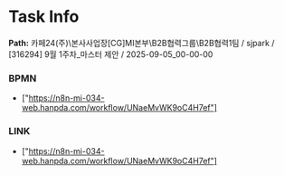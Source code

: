 # Task Info

**Path:** 카페24(주)\본사사업장\[CG]MI본부\B2B협력그룹\B2B협력1팀 / sjpark / [316294] 9월 1주차_마스터 제안 / 2025-09-05_00-00-00

### BPMN
- ["https://n8n-mi-034-web.hanpda.com/workflow/UNaeMvWK9oC4H7ef"]

### LINK
- ["https://n8n-mi-034-web.hanpda.com/workflow/UNaeMvWK9oC4H7ef"]

